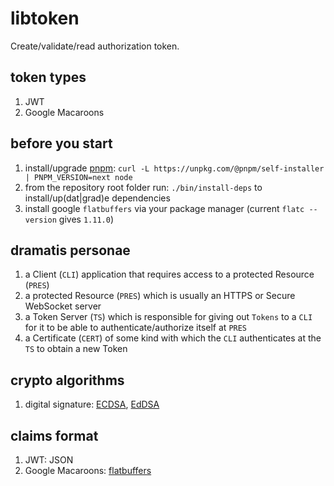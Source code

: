 # libtoken

Create/validate/read authorization token.

## token types

1. JWT
2. Google Macaroons

## before you start

1. install/upgrade [pnpm](https://pnpm.js.org/en/installation): `curl -L https://unpkg.com/@pnpm/self-installer | PNPM_VERSION=next node`
2. from the repository root folder run: `./bin/install-deps` to install/up(dat|grad)e dependencies
3. install google `flatbuffers` via your package manager (current `flatc --version` gives `1.11.0`)

## dramatis personae

1. a Client (`CLI`) application that requires access to a protected Resource (`PRES`)
2. a protected Resource (`PRES`) which is usually an HTTPS or Secure WebSocket server
3. a Token Server (`TS`) which is responsible for giving out `Tokens` to a `CLI` for it to be able to authenticate/authorize itself at `PRES`
4. a Certificate (`CERT`) of some kind with which the `CLI` authenticates at the `TS` to obtain a new Token

## crypto algorithms

1. digital signature: [ECDSA](http://bit.ly/2tO1hDa), [EdDSA](http://bit.ly/38FpCtP)

## claims format

1. JWT: JSON
2. Google Macaroons: [flatbuffers](http://bit.ly/37tTwB1)
